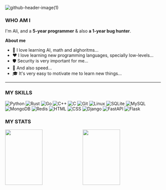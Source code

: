 ![github-header-image(1)](https://github.com/awolverp/awolverp/assets/118073811/1277fecf-6aa3-45a9-beb1-fc930444d97f)

### WHO AM I
I'm Ali, and a **5-year programmer** & also **a 1-year bug hunter**.

**About me**
- 📐 I love learning AI, math and alghoritms...
- ❤️ I love learning new programming languages, specially low-levels...
- 🛡️ Security is very important for me...
- 🚀 And also speed...
- 🎓 It's very easy to motivate me to learn new things...

-------

### MY SKILLS

![Python](https://img.shields.io/badge/PYTHON-3776AB?style=for-the-badge&logo=python&logoColor=white)
![Rust](https://img.shields.io/badge/RUST-000000?style=for-the-badge&logo=rust&logoColor=white)
![Go](https://img.shields.io/badge/GO-00ADD8?style=for-the-badge&logo=go&logoColor=white)
![C++](https://img.shields.io/badge/C%2B%2B-00599C?style=for-the-badge&logo=c%2B%2B&logoColor=white)
![C](https://img.shields.io/badge/C-00599C?style=for-the-badge&logo=c&logoColor=white)
![Git](https://img.shields.io/badge/GIT-E44C30?style=for-the-badge&logo=git&logoColor=white)
![Linux](https://img.shields.io/badge/LINUX-FCC624?style=for-the-badge&logo=linux&logoColor=black)
![SQLite](https://img.shields.io/badge/SQLITE-07405E?style=for-the-badge&logo=sqlite&logoColor=white)
![MySQL](https://img.shields.io/badge/MYSQL-005C84?style=for-the-badge&logo=mysql&logoColor=white)
![MongoDB](https://img.shields.io/badge/MONGODB-4EA94B?style=for-the-badge&logo=mongodb&logoColor=white)
![Redis](https://img.shields.io/badge/REDIS-%23DD0031.svg?&style=for-the-badge&logo=redis&logoColor=white)
![HTML](https://img.shields.io/badge/HTML5-E34F26?style=for-the-badge&logo=html5&logoColor=white)
![CSS](https://img.shields.io/badge/CSS3-1572B6?style=for-the-badge&logo=css3&logoColor=white)
![Django](https://img.shields.io/badge/DJANGO-092E20?style=for-the-badge&logo=django&logoColor=white)
![FastAPI](https://img.shields.io/badge/FASTAPI-4EA94B?style=for-the-badge&logo=fastapi&logoColor=white)
![Flask](https://img.shields.io/badge/FLASK-000000?style=for-the-badge&logo=flask&logoColor=white)

### MY STATS

<p>
<img src="https://github-readme-stats.vercel.app/api?username=awolverp&number_format=long&show=prs_merged_percentage&show_icons=true&line_height=30&title_color=507bb3&text_color=fcfcfc&icon_color=fcfcfc&bg_color=22272e" width="49%" height="180px"/>
<img src="https://github-readme-stats.vercel.app/api/top-langs/?username=awolverp&layout=compact&theme=slateorange" width="49%" height="180px"/>
</p>

